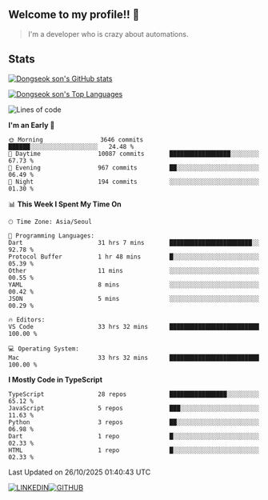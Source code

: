 ## Welcome to my profile!! 👋

> I'm a developer who is crazy about automations.

## Stats
[![Dongseok son's GitHub stats](https://github-readme-stats-livid-kappa-40.vercel.app/api?username=dongseokSon&show_icons=true&count_private=true&include_all_commits=true&rank_icon=true)](https://github.com/dongseokSon/github-readme-stats)

[![Dongseok son's Top Languages](https://github-readme-stats-livid-kappa-40.vercel.app/api/top-langs/?username=dongseokSon&langs_count=20&hide=Jupyter%20Notebook)](https://github.com/dongseokSon/github-readme-stats)

<!--START_SECTION:waka-->
![Lines of code](https://img.shields.io/badge/From%20Hello%20World%20I%27ve%20Written-6.0%20million%20lines%20of%20code-blue)

**I'm an Early 🐤** 

```text
🌞 Morning                3646 commits        ██████░░░░░░░░░░░░░░░░░░░   24.48 % 
🌆 Daytime                10087 commits       █████████████████░░░░░░░░   67.73 % 
🌃 Evening                967 commits         ██░░░░░░░░░░░░░░░░░░░░░░░   06.49 % 
🌙 Night                  194 commits         ░░░░░░░░░░░░░░░░░░░░░░░░░   01.30 % 
```


📊 **This Week I Spent My Time On** 

```text
🕑︎ Time Zone: Asia/Seoul

💬 Programming Languages: 
Dart                     31 hrs 7 mins       ███████████████████████░░   92.78 % 
Protocol Buffer          1 hr 48 mins        █░░░░░░░░░░░░░░░░░░░░░░░░   05.39 % 
Other                    11 mins             ░░░░░░░░░░░░░░░░░░░░░░░░░   00.55 % 
YAML                     8 mins              ░░░░░░░░░░░░░░░░░░░░░░░░░   00.42 % 
JSON                     5 mins              ░░░░░░░░░░░░░░░░░░░░░░░░░   00.29 % 

🔥 Editors: 
VS Code                  33 hrs 32 mins      █████████████████████████   100.00 % 

💻 Operating System: 
Mac                      33 hrs 32 mins      █████████████████████████   100.00 % 
```

**I Mostly Code in TypeScript** 

```text
TypeScript               28 repos            ████████████████░░░░░░░░░   65.12 % 
JavaScript               5 repos             ███░░░░░░░░░░░░░░░░░░░░░░   11.63 % 
Python                   3 repos             ██░░░░░░░░░░░░░░░░░░░░░░░   06.98 % 
Dart                     1 repo              █░░░░░░░░░░░░░░░░░░░░░░░░   02.33 % 
HTML                     1 repo              █░░░░░░░░░░░░░░░░░░░░░░░░   02.33 % 
```




 Last Updated on 26/10/2025 01:40:43 UTC
<!--END_SECTION:waka-->



<div style='display:flex; align-items=center; '>
  <a href="https://www.linkedin.com/in/dongseokson/">
    <img src="https://img.shields.io/badge/linkedin-%230077B5.svg?&style=for-the-badge&logo=linkedin&logoColor=white" alt="LINKEDIN">
  </a>
  <a href="https://github.com/dongseokSon/">
    <img src="https://img.shields.io/badge/GitHub-%2312100E.svg?&style=for-the-badge&logo=Github&logoColor=white" alt="GITHUB">
  </a>
</div>
